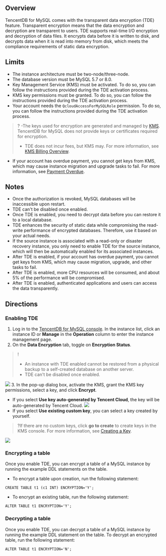 ## Overview
TencentDB for MySQL comes with the transparent data encryption (TDE) feature. Transparent encryption means that the data encryption and decryption are transparent to users. TDE supports real-time I/O encryption and decryption of data files. It encrypts data before it is written to disk, and decrypts data when it is read into memory from disk, which meets the compliance requirements of static data encryption.

## Limits
- The instance architecture must be two-node/three-node.
- The database version must be MySQL 5.7 or 8.0.
- Key Management Service (KMS) must be activated. To do so, you can follow the instructions provided during the TDE activation process.
- KMS key permissions must be granted. To do so, you can follow the instructions provided during the TDE activation process.
- Your account needs the `QcloudAccessForMySQLRole` permission. To do so, you can follow the instructions provided during the TDE activation process.
>?
>-The keys used for encryption are generated and managed by [KMS](https://intl.cloud.tencent.com/document/product/1030/32774). TencentDB for MySQL does not provide keys or certificates required for encryption.
>- TDE does not incur fees, but KMS may. For more information, see [KMS Billing Overview](https://intl.cloud.tencent.com/document/product/1030/31966).
- If your account has overdue payment, you cannot get keys from KMS, which may cause instance migration and upgrade tasks to fail. For more information, see [Payment Overdue](https://intl.cloud.tencent.com/document/product/1030/31968).

## Notes
- Once the authorization is revoked, MySQL databases will be inaccessible upon restart.
- TDE can't be disabled once enabled.
- Once TDE is enabled, you need to decrypt data before you can restore it to a local database.
- TDE enhances the security of static data while compromising the read-write performance of encrypted databases. Therefore, use it based on your actual needs.
- If the source instance is associated with a read-only or disaster recovery instance, you only need to enable TDE for the source instance, which will then be automatically enabled for its associated instances.
- After TDE is enabled, if your account has overdue payment, you cannot get keys from KMS, which may cause migration, upgrade, and other tasks to fail.
- After TDE is enabled, more CPU resources will be consumed, and about 5% of the performance will be compromised.
- After TDE is enabled, authenticated applications and users can access the data transparently.


## Directions
### Enabling TDE
1. Log in to the [TencentDB for MySQL console](https://console.cloud.tencent.com/cdb). In the instance list, click an instance ID or **Manage** in the **Operation** column to enter the instance management page.
2. On the **Data Encryption** tab, toggle on **Encryption Status**.
>!
>- An instance with TDE enabled cannot be restored from a physical backup to a self-created database on another server.
>- TDE can't be disabled once enabled.
>
![](https://staticintl.cloudcachetci.com/yehe/backend-news/Sy8E698_7.png)
3. In the pop-up dialog box, activate the KMS, grant the KMS key permissions, select a key, and click **Encrypt**.
   - If you select **Use key auto-generated by Tencent Cloud**, the key will be auto-generated by Tencent Cloud.
    ![](https://staticintl.cloudcachetci.com/yehe/backend-news/ZAYi660_8.png)
   - If you select **Use existing custom key**, you can select a key created by yourself.
>?If there are no custom keys, click **go to create** to create keys in the KMS console. For more information, see [Creating a Key](https://intl.cloud.tencent.com/document/product/1030/31971).
>
![](https://staticintl.cloudcachetci.com/yehe/backend-news/4xju767_9.png)


### Encrypting a table
Once you enable TDE, you can encrypt a table of a MySQL instance by running the example DDL statements on the table.
- To encrypt a table upon creation, run the following statement:
```
CREATE TABLE t1 (c1 INT) ENCRYPTION='Y';
```
- To encrypt an existing table, run the following statement:
```
ALTER TABLE t1 ENCRYPTION='Y';
```

### Decrypting a table
Once you enable TDE, you can decrypt a table of a MySQL instance by running the example DDL statement on the table.
To decrypt an encrypted table, run the following statement:
```
ALTER TABLE t1 ENCRYPTION='N';
```
